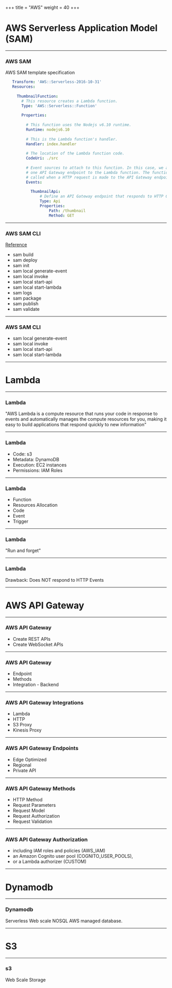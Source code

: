 +++
title = "AWS"
weight = 40
+++

# AWS Serverless Application Model (SAM)

---

### AWS SAM

AWS SAM template specification 

```yaml
   Transform: 'AWS::Serverless-2016-10-31'
   Resources:
   
     ThumbnailFunction:
       # This resource creates a Lambda function.
       Type: 'AWS::Serverless::Function'
       
       Properties:
         
         # This function uses the Nodejs v6.10 runtime.
         Runtime: nodejs6.10
           
         # This is the Lambda function's handler.
         Handler: index.handler
         
         # The location of the Lambda function code.
         CodeUri: ./src
         
         # Event sources to attach to this function. In this case, we are attaching
         # one API Gateway endpoint to the Lambda function. The function is
         # called when a HTTP request is made to the API Gateway endpoint.
         Events:
   
           ThumbnailApi:
               # Define an API Gateway endpoint that responds to HTTP GET at /thumbnail
               Type: Api
               Properties:
                   Path: /thumbnail
                   Method: GET
```

---

### AWS SAM CLI

[Reference](https://docs.aws.amazon.com/serverless-application-model/latest/developerguide/serverless-sam-cli-command-reference.html)

* sam build
* sam deploy
* sam init
* sam local generate-event
* sam local invoke
* sam local start-api
* sam local start-lambda
* sam logs
* sam package
* sam publish
* sam validate

---

### AWS SAM CLI

* sam local generate-event
* sam local invoke
* sam local start-api
* sam local start-lambda

---


# Lambda

---

### Lambda

"AWS Lambda is a compute resource that runs your code in response to events and automatically manages the compute resources
for you, making it easy to build applications that respond quickly to new information"

---


### Lambda

* Code: s3
* Metadata: DynamoDB
* Execution: EC2 instances
* Permissions: IAM Roles

---

### Lambda

* Function
* Resources Allocation
* Code 
* Event
* Trigger

---

### Lambda

"Run and forget"

---

### Lambda

Drawback: Does NOT respond to HTTP Events

---

# AWS API Gateway

---

### AWS API Gateway 

* Create REST APIs
* Create WebSocket APIs

---

### AWS API Gateway 


* Endpoint
* Methods
* Integration - Backend
 
---

### AWS API Gateway Integrations

* Lambda
* HTTP 
* S3 Proxy
* Kinesis Proxy

---

### AWS API Gateway Endpoints

* Edge Optimized 
* Regional 
* Private API

---

### AWS API Gateway Methods

* HTTP Method
* Request Parameters
* Request Model
* Request Authorization
* Request Validation


---

### AWS API Gateway Authorization

 * including IAM roles and policies (AWS_IAM)
 * an Amazon Cognito user pool (COGNITO_USER_POOLS), 
 * or a Lambda authorizer (CUSTOM)

--- 

# Dynamodb

---

### Dynamodb 

Serverless Web scale NOSQL AWS managed database. 

---

# S3

---

### s3 

Web Scale Storage


